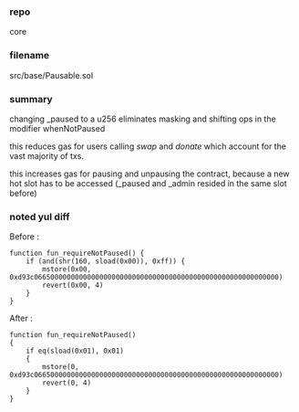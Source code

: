 ### repo

core

### filename
src/base/Pausable.sol

### summary

changing \_paused to a u256 eliminates masking and shifting ops in the modifier whenNotPaused

this reduces gas for users calling _swap_ and _donate_ which account for the vast majority of txs.

this increases gas for pausing and unpausing the contract, because a new hot slot has to be accessed (\_paused and \_admin resided in the same slot before)

### noted yul diff

Before :

```yul
function fun_requireNotPaused() {
    if (and(shr(160, sload(0x00)), 0xff)) {
        mstore(0x00, 0xd93c066500000000000000000000000000000000000000000000000000000000)
        revert(0x00, 4)
    }
}
```

After :

```yul
function fun_requireNotPaused()
{
    if eq(sload(0x01), 0x01)
    {
        mstore(0, 0xd93c066500000000000000000000000000000000000000000000000000000000)
        revert(0, 4)
    }
}
```

